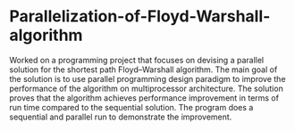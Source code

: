 # Parallelization-of-Floyd-Warshall-algorithm<br/>


Worked on a programming project that focuses on devising a parallel solution for the shortest path Floyd–Warshall algorithm. The main goal of the solution is to use parallel programming design paradigm to improve the performance of the algorithm on multiprocessor architecture. The solution proves that the algorithm achieves performance improvement in terms of run time compared to the sequential solution. The program does a sequential and parallel run to demonstrate the improvement.
